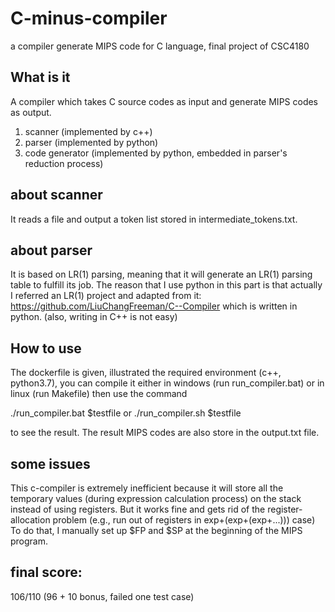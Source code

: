 # C-minus-compiler
a compiler generate MIPS code for C language, final project of CSC4180

## What is it
A compiler which takes C source codes as input and generate MIPS codes as output.

1. scanner (implemented by c++)
2. parser (implemented by python)
3. code generator (implemented by python, embedded in parser's reduction process)

## about scanner

It reads a file and output a token list stored in intermediate_tokens.txt.

## about parser

It is based on LR(1) parsing, meaning that it will generate an LR(1) parsing table to fulfill its job.
The reason that I use python in this part is that actually I referred an LR(1) project and adapted from it: https://github.com/LiuChangFreeman/C--Compiler
which is written in python. (also, writing in C++ is not easy)

## How to use
The dockerfile is given, illustrated the required environment (c++, python3.7),
you can compile it either in windows (run run_compiler.bat) or in linux (run Makefile)
then use the command

  ./run_compiler.bat \$testfile
  or
  ./run_compiler.sh \$testfile
  
to see the result. The result MIPS codes are also store in the output.txt file.

## some issues
This c-compiler is extremely inefficient because it will store all the temporary values (during expression calculation process) on the stack
instead of using registers. But it works fine and gets rid of the register-allocation problem (e.g., run out of registers in exp+(exp+(exp+...))) case)
To do that, I manually set up \$FP and \$SP at the beginning of the MIPS program.

## final score:
106/110 (96 + 10 bonus, failed one test case)
